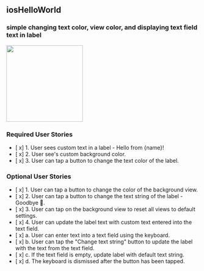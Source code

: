 ## iosHelloWorld
### simple changing text color, view color, and displaying text field text in label
<img src= https://i.imgur.com/5CL4cBt.gifv width=200><br>


### Required User Stories
- [ x] 1. User sees custom text in a label - Hello from {name}!
- [ x] 2. User see's custom background color.
- [ x] 3. User can tap a button to change the text color of the label.

### Optional User Stories
- [ x] 1. User can tap a button to change the color of the background view.
- [ x] 2. User can tap a button to change the text string of the label - Goodbye 👋.
- [ x] 3. User can tap on the background view to reset all views to default settings.
- [ x] 4. User can update the label text with custom text entered into the text field.
- [ x] a. User can enter text into a text field using the keyboard.
- [ x] b. User can tap the "Change text string" button to update the label with the text from the text field.
- [ x] c. If the text field is empty, update label with default text string.
- [ x] d. The keyboard is dismissed after the button has been tapped.
